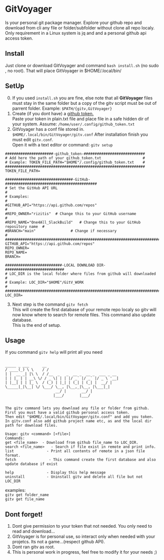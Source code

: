 # GitVoyager
Is your personal git package manager. Explore your github repo  and download from cli any file or folder/subfolder without clone all repo localy.<br>
Only requirement in a Linux system is jq and and a personal github api access token.<br>

## Install
Just clone or download GitVoyager and command `bash install.sh` (no sudo , no root). That will place GitVoyager in $HOME/.local/bin/<br>

## SetUp
0. If you used `install.sh` you are fine, else note that all **GitVoyager** files must stay in the same folder but a copy of the gitv script must be out of parrent folder. Example: `$PATH/{gitv,GitVoyager}`
1. Create (if you dont have) a [github token.](https://github.com/settings/tokens) <br>
Paste your token in plain.txt file and place file in a safe hidden dir of your system. Assume: `/home/user/.config/github_token.txt`<br>
2. GitVoyager has a conf file stored in.   `$HOME/.local/bin/GitVoyager/gitv.conf`
After installation finish you must edit `gitv.conf`. <br>
Open it with a text editor or command: `gitv setup`

```
######################-github_token-############################
# Add here the path of your github_token.txt                   #
# Example: TOKEN_FILE_PATH="$HOME"/.config/github_token.txt    #
################################################################
TOKEN_FILE_PATH=

###############################-GitHub-##########################################
# Set the GitHub API URL                                                        #
# Examples:                                                                     #
#GITHUB_API="https://api.github.com/repos"                                      #
#REPO_OWNER="rizitis"  # Change this to your GitHub username                    #
#REPO_NAME="One4All_SlackBuild"   # Change this to your GitHub repository name  #
#BRANCH="main"                # Change if necessary                             #
#################################################################################
GITHUB_API="https://api.github.com/repos"
REPO_OWNER=
REPO_NAME=
BRANCH=

##########################-LOCAL DOWNLOAD DIR-###########################
# LOC_DIR is the local folder where files from github will downloaded   #
# Example: LOC_DIR="$HOME"/GitV_WORK                                    #
#########################################################################
LOC_DIR=
```

3. Next step is the command `gitv fetch`<br>
This will create the first database of your remote repo localy so gitv will now know where to search for remote files. This command also update database.<br>
This is the end of setup.

## Usage
If you command `gitv help` will print all you need<br>
```

_____ _ ___      __
/ ____(_) \ \    / /
| |  __ _| |\ \  / /__  _   _  __ _  __ _  ___ _ __
| | |_ | | __\ \/ / _ \| | | |/ _` |/ _` |/ _ \ '__|
| |__| | | |_ \  / (_) | |_| | (_| | (_| |  __/ |
\_____|_|\__| \/ \___/ \__, |\__,_|\__, |\___|_|
                       __/ |       __/ |
                      |___/       |___/


The gitv command lets you download any file or folder from github.
First you must have a valid github personal access token.
Then edit "$HOME/.local/bin/GitVoyager/gitv.conf" and add you token.
In gitv.conf also add github project name etc, as and the local dir path for download files.

Usage: gitv <command> [<file>]
Commands:
get <file_name>  - Download from github file_name to LOC_DIR.
search <file_name>   - Search if file exist in remote and print info.
list               - Print all contents of remote in a json file format.
fetch               - This command create the first database and also update database if exist

help               - Display this help message
uninstall          - Uninstall gitv and delete all file but not LOC_DIR
```

examples:<br> `gitv get folder_name` <br> `gitv get file_name`


## Dont forget!
1. Dont give permission to your token that not needed. You only need to read and download...
2. GitVoyager is for personal use, so interact only when needed with your projetcs. Its not a game...(respect github API).
3. Dont ran gitv as root.
4. This is personal work in progress, feel free to modify it for your needs ;)
